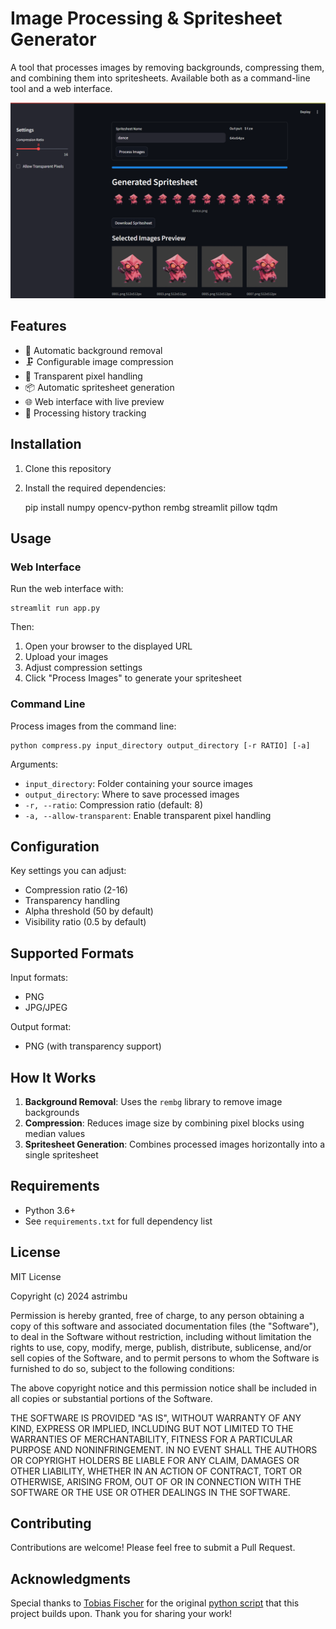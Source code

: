 # Image Processing & Spritesheet Generator

A tool that processes images by removing backgrounds, compressing them, and combining them into spritesheets. Available both as a command-line tool and a web interface.

![preview](./preview.png)

## Features

- 🎨 Automatic background removal
- 🗜️ Configurable image compression
- 🎯 Transparent pixel handling
- 📦 Automatic spritesheet generation
- 🌐 Web interface with live preview
- 💾 Processing history tracking

## Installation

1. Clone this repository
2. Install the required dependencies:

    pip install numpy opencv-python rembg streamlit pillow tqdm

## Usage

### Web Interface

Run the web interface with:

    streamlit run app.py

Then:
1. Open your browser to the displayed URL
2. Upload your images
3. Adjust compression settings
4. Click "Process Images" to generate your spritesheet

### Command Line

Process images from the command line:

    python compress.py input_directory output_directory [-r RATIO] [-a]

Arguments:
- `input_directory`: Folder containing your source images
- `output_directory`: Where to save processed images
- `-r, --ratio`: Compression ratio (default: 8)
- `-a, --allow-transparent`: Enable transparent pixel handling

## Configuration

Key settings you can adjust:
- Compression ratio (2-16)
- Transparency handling
- Alpha threshold (50 by default)
- Visibility ratio (0.5 by default)

## Supported Formats

Input formats:
- PNG
- JPG/JPEG

Output format:
- PNG (with transparency support)

## How It Works

1. **Background Removal**: Uses the `rembg` library to remove image backgrounds
2. **Compression**: Reduces image size by combining pixel blocks using median values
3. **Spritesheet Generation**: Combines processed images horizontally into a single spritesheet

## Requirements

- Python 3.6+
- See `requirements.txt` for full dependency list

## License

MIT License

Copyright (c) 2024 astrimbu

Permission is hereby granted, free of charge, to any person obtaining a copy
of this software and associated documentation files (the "Software"), to deal
in the Software without restriction, including without limitation the rights
to use, copy, modify, merge, publish, distribute, sublicense, and/or sell
copies of the Software, and to permit persons to whom the Software is
furnished to do so, subject to the following conditions:

The above copyright notice and this permission notice shall be included in all
copies or substantial portions of the Software.

THE SOFTWARE IS PROVIDED "AS IS", WITHOUT WARRANTY OF ANY KIND, EXPRESS OR
IMPLIED, INCLUDING BUT NOT LIMITED TO THE WARRANTIES OF MERCHANTABILITY,
FITNESS FOR A PARTICULAR PURPOSE AND NONINFRINGEMENT. IN NO EVENT SHALL THE
AUTHORS OR COPYRIGHT HOLDERS BE LIABLE FOR ANY CLAIM, DAMAGES OR OTHER
LIABILITY, WHETHER IN AN ACTION OF CONTRACT, TORT OR OTHERWISE, ARISING FROM,
OUT OF OR IN CONNECTION WITH THE SOFTWARE OR THE USE OR OTHER DEALINGS IN THE
SOFTWARE.

## Contributing

Contributions are welcome! Please feel free to submit a Pull Request.

## Acknowledgments

Special thanks to [Tobias Fischer](https://github.com/tobias17) for the original [python script](https://github.com/tobias17/sd-pixel-anims/blob/master/compress.py) that this project builds upon. Thank you for sharing your work!
